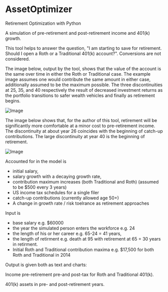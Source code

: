 # AssetOptimizer
Retirement Optimization with Python

A simulation of pre-retirement and post-retirement income and 401(k) growth.

This tool helps to answer the question, "I am starting to save for retirement. Should I open a Roth or a Traditional 401(k) account?". Conversions are not considered.

The image below, output by the tool, shows that the value of the account is the same over time in either the Roth or Traditional case. The example image assumes one would contribute the same amount in either case, additionally assumed to be the maximum possible. The three discontinuities at 25, 35, and 40 respectively the result of decreased investment returns as the portfolio transitions to safer wealth vehicles and finally as retirement begins.

![Image](../master/ExampleRetirement.png?raw=true)

The image below shows that, for the author of this tool, retirement will be significantly more comfortable at a minor cost to pre-retirement income. The discontinuity at about year 26 coincides with the beginning of catch-up contributions. The large discontinuity at year 40 is the beginning of retirement.

![Image](../master/ExamplePreRetirement.png?raw=true)

Accounted for in the model is

- initial salary, 
- salary growth with a decaying growth rate, 
- contribution maximum increases 
	(both Traditional and Roth) 
	(assumed to be $500 every 3 years)
- US income tax schedules for a single filer
- catch-up contributions (currently allowed age 50+)
- A change in growth rate / risk toelrance as retirement approaches

Input is 

- base salary
	e.g. $60000
- the year the simulated person enters the workforce
	e.g. 24 
- the length of his or her career
	e.g. 65-24 = 41 years, 
- the length of retirment
	e.g. death at 95 with retirement at 65 
	= 30 years in retirment.
- Initial Roth and Traditional contribution maxima
	e.g. $17,500 for both Roth and Traditional in 2014

Output is given both as text and charts:

Income pre-retirement pre-and post-tax for Roth and Traditional 401(k).

401(k) assets in pre- and post-retirement years.